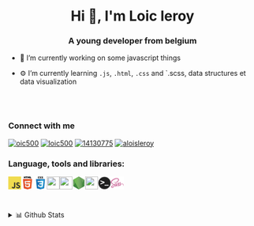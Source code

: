 <h1 align="center">Hi 👋, I'm Loic leroy</h1>
<h3 align="center">A young developer from belgium</h3>

- 🔭 I’m currently working on some javascript things

- ⚙️ I’m currently learning `.js`, `.html`, `.css` and `.scss, data structures et data visualization

<br></br>

### Connect with me
<a href="https://dev.to/loic500" target="blank"><img src="https://cdn.jsdelivr.net/npm/simple-icons@3.0.1/icons/dev-dot-to.svg" alt="oic500" height="30" width="30" /></a>
<a href="https://twitter.com/loic500" target="blank"><img src="https://cdn.jsdelivr.net/npm/simple-icons@3.0.1/icons/twitter.svg" alt="loic500" height="30" width="30" /></a>
<a href="https://stackoverflow.com/users/14130775" target="blank"><img src="https://cdn.jsdelivr.net/npm/simple-icons@3.0.1/icons/stackoverflow.svg" alt="14130775" height="30" width="30" /></a>
<a href="https://instagram.com/aloisleroy" target="blank"><img src="https://cdn.jsdelivr.net/npm/simple-icons@3.0.1/icons/instagram.svg" alt="aloisleroy" height="30" width="30" /></a>
</p>

### Language, tools and libraries:
<img align="left" height="26" width="26" src="https://raw.githubusercontent.com/github/explore/80688e429a7d4ef2fca1e82350fe8e3517d3494d/topics/javascript/javascript.png" />
<img align="left" height="26" width="26" src="https://raw.githubusercontent.com/github/explore/80688e429a7d4ef2fca1e82350fe8e3517d3494d/topics/html/html.png" />
<img align="left" height="26" width="26" src="https://raw.githubusercontent.com/github/explore/80688e429a7d4ef2fca1e82350fe8e3517d3494d/topics/css/css.png" />
<img align="left" height="26" width="26" src="https://external-content.duckduckgo.com/iu/?u=http%3A%2F%2Fwww.rickybruner.com%2Fimg%2Fresumelogos%2Fbulma.png&f=1&nofb=1" />
<img align="left" height="26" width="26" src="https://external-content.duckduckgo.com/iu/?u=https%3A%2F%2Fmsdnshared.blob.core.windows.net%2Fmedia%2FMSDNBlogsFS%2Fprod.evol.blogs.msdn.com%2FCommunityServer.Blogs.Components.WeblogFiles%2F00%2F00%2F00%2F60%2F29%2Fmetablogapi%2F8712.mongodb-logo_19A95E89.png&f=1&nofb=1" />
<img align="left" height="26" width="26" src="https://raw.githubusercontent.com/github/explore/80688e429a7d4ef2fca1e82350fe8e3517d3494d/topics/nodejs/nodejs.png" />
<img align="left" height="26" width="26" src="https://external-content.duckduckgo.com/iu/?u=https%3A%2F%2Fuser-images.githubusercontent.com%2F674621%2F71187801-14e60a80-2280-11ea-94c9-e56576f76baf.png&f=1&nofb=1" />
<img align="left" height="26" width="26" src="https://raw.githubusercontent.com/github/explore/80688e429a7d4ef2fca1e82350fe8e3517d3494d/topics/terminal/terminal.png" />
<img align="left" height="26" width="26" src="https://raw.githubusercontent.com/github/explore/80688e429a7d4ef2fca1e82350fe8e3517d3494d/topics/sass/sass.png" />
<br></br>
<br></br>
<details>
  <summary>📊 Github Stats</summary>
  <img align="left" alt="codeSTACKr's Github Stats" src="https://github-readme-stats.codestackr.vercel.app/api?username=loic500&show_icons=true&hide_border=true&title_color=66fcf1&text_color=c5c6c7&bg_color=1f2833&icon_color=45a29e" />
</details>
